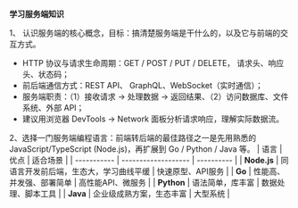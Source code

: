 **学习服务端知识**

1、 认识服务端的核心概念，目标：搞清楚服务端是干什么的，以及它与前端的交互方式。
- HTTP 协议与请求生命周期：GET / POST / PUT / DELETE， 请求头、响应头、状态码；
- 前后端通信方式：REST API、 GraphQL、WebSocket（实时通信）；
- 服务端职责：（1）接收请求 → 处理数据 → 返回结果、（2）访问数据库、文件系统、外部 API；
- 建议用浏览器 DevTools → Network 面板分析请求响应，理解实际数据流。

2、选择一门服务端编程语言：前端转后端的最佳路径之一是先用熟悉的 JavaScript/TypeScript (Node.js)，再扩展到 Go / Python / Java 等。
| 语言          | 优点                  | 适合场景       |
| ----------- | ------------------- | ---------- |
| **Node.js** | 同语言开发前后端，生态大，学习曲线平缓 | 快速原型、API服务 |
| **Go**      | 性能高、并发强、部署简单        | 高性能API、微服务 |
| **Python**  | 语法简单，库丰富            | 数据处理、脚本工具  |
| **Java**    | 企业级成熟方案，生态丰富        | 大型系统       |
